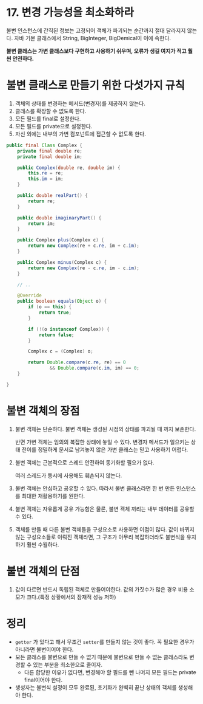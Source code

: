 # 17. 변경 가능성을 최소화하라

불변 인스턴스에 간직된 정보는 고정되어 객체가 파괴되는 순간까지 절대 달라지지 않는다. 자바 기본 클래스에서 String, BigInteger, BigDemical이 이에 속한다. 

**불변 클래스는 가변 클래스보다 구현하고 사용하기 쉬우며, 오류가 생길 여지가 적고 훨씬 안전하다.**

# 불변 클래스로 만들기 위한 다섯가지 규칙
1. 객체의 상태를 변경하는 메서드(변경자)를 제공하지 않는다.
2. 클래스를 확장할 수 없도록 한다. 
3. 모든 필드를 final로 설정한다. 
4. 모든 필드를 private으로 설정한다. 
5. 자신 외에는 내부의 가변 컴포넌트에 접근할 수 없도록 한다. 


``` java
public final Class Complex {
    private final double re;
    private final double im;

    public Complex(double re, double im) {
        this.re = re;
        this.im = im;
    }

    public double realPart() {
        return re;
    }

    public double imaginaryPart() {
        return im;
    }

    public Complex plus(Complex c) {
        return new Complex(re + c.re, im + c.im);
    }

    public Complex minus(Complex c) {
        return new Complex(re - c.re, im - c.im);
    }

    // .. 

    @Override
    public boolean equals(Object o) {
        if (o == this) {
            return true;
        }

        if (!(o instanceof Complex)) {
            return false;
        }

        Complex c = (Complex) o;

        return Double.compare(c.re, re) == 0
                && Double.compare(c.im, im) == 0;
    }

}
```

# 불변 객체의 장점
1. 불변 객체는 단순하다. 불변 객체는 생성된 시점의 상태를 파괴될 때 까지 보존한다.

    반면 가변 객체는 임의의 복잡한 상태에 놓일 수 있다. 변경자 메서드가 일으키는 상태 전이를 정밀하게 문서로 남겨놓지 않은 가변 클래스는 믿고 사용하기 어렵다.
2. 불변 객체는 근본적으로 스레드 안전하여 동기화할 필요가 없다. 

    여러 스레드가 동시에 사용해도 훼손되지 않는다.

3. 불변 객체는 안심하고 공유할 수 있다. 따라서 불변 클래스라면 한 번 만든 인스턴스를 최대한 재활용하기를 원한다.

4. 불변 객체는 자유롭게 공유 가능함은 물론, 불변 객체 끼리는 내부 데이터를 공유할 수 있다. 

5. 객체를 만들 때 다른 불변 객체들을 구성요소로 사용하면 이점이 많다. 값이 바뀌지 않는 구성요소들로 이뤄진 객체라면, 그 구조가 아무리 복잡하더라도 불변식을 유지하기 훨씬 수월하다.

# 불변 객체의 단점
1. 값이 다르면 반드시 독립된 객체로 만들어야한다. 값의 가짓수가 많은 경우 비용 소모가 크다.(특정 상황에서의 잠재적 성능 저하)


# 정리
- `getter` 가 있다고 해서 무조건 `setter`를 만들지 않는 것이 좋다. 꼭 필요한 경우가 아니라면 불변이어야 한다. 
- 모든 클래스를 불변으로 만들 수 없기 때문에 불변으로 만들 수 없는 클래스라도 변경할 수 있는 부분을 최소한으로 줄이자.
    - 다른 합당한 이유가 없다면, 변경해야 할 필드를 뺀 나머지 모든 필드는 private final이어야 한다.
- 생성자는 불변식 설정이 모두 완료된, 초기화가 완벽히 끝난 상태의 객체를 생성해야 한다.

